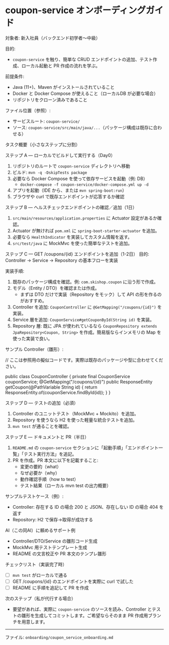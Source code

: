 # coupon-service オンボーディングガイド

対象者: 新入社員（バックエンド初学者〜中級）

目的:
- `coupon-service` を触り、簡単な CRUD エンドポイントの追加、テスト作成、ローカル起動と PR 作成の流れを学ぶ。

前提条件:
- Java (11+)、Maven がインストールされていること
- Docker と Docker Compose が使えること（ローカルDB が必要な場合）
- リポジトリをクローン済みであること

ファイル位置（参照）:
- サービスルート: `coupon-service/`
- ソース: `coupon-service/src/main/java/...`（パッケージ構成は既存に合わせる）

タスク概要（小さなステップに分割）

ステップ A — ローカルでビルドして実行する（Day0）
1. リポジトリのルートで `coupon-service` ディレクトリへ移動
2. ビルド: `mvn -q -DskipTests package`
3. 必要なら Docker Compose を使って依存サービスを起動（例: DB）
   - `docker-compose -f coupon-service/docker-compose.yml up -d`
4. アプリを起動（IDE から、または `mvn spring-boot:run`）
5. ブラウザや curl で既存エンドポイントが応答するか確認

ステップ B — ヘルスチェックエンドポイントの確認／追加（1日）
1. `src/main/resources/application.properties` に Actuator 設定があるか確認。
2. Actuator が無ければ `pom.xml` に `spring-boot-starter-actuator` を追加。
3. 必要なら `HealthIndicator` を実装してカスタム情報を返す。
4. `src/test/java` に MockMvc を使った簡単なテストを追加。

ステップ C — GET /coupons/{id} エンドポイントを追加（1-2日）
目的: Controller → Service → Repository の基本フローを実装

実装手順:
1. 既存のパッケージ構成を確認。例: `com.skishop.coupon` に沿う形で作成。
2. モデル（Entity / DTO）を確認または作成。
   - まずは DTO だけで実装（Repository をモック）して API の形を作るのがおすすめ。
3. Controller を追加: `CouponController` に `@GetMapping("/coupons/{id}")` を実装。
4. Service 層を追加: `CouponService#getCouponById(String id)` を実装。
5. Repository 層: 既に JPA が使われているなら `CouponRepository extends JpaRepository<Coupon, String>` を作成。簡易版ならインメモリの Map を使った実装で良い。

サンプル Controller（雛形）:

// ここは参照用の擬似コードです。実際は既存のパッケージや型に合わせてください。

public class CouponController {
    private final CouponService couponService;
    @GetMapping("/coupons/{id}")
    public ResponseEntity<CouponDto> getCoupon(@PathVariable String id) {
        return ResponseEntity.of(couponService.findById(id));
    }
}

ステップ D — テストの追加（必須）
1. Controller のユニットテスト（MockMvc + Mockito）を追加。
2. Repository を使うなら H2 を使った軽量な統合テストを追加。
3. `mvn test` が通ることを確認。

ステップ E — ドキュメントと PR（半日）
1. `README.md` の `coupon-service` セクションに「起動手順」「エンドポイント一覧」「テスト実行方法」を追記。
2. PR を作成。PR 本文に以下を記載すること:
   - 変更の要約（what）
   - なぜ必要か（why）
   - 動作確認手順（how to test）
   - テスト結果（ローカル mvn test の出力概要）

サンプルテストケース（例）:
- Controller: 存在する ID の場合 200 と JSON、存在しない ID の場合 404 を返す
- Repository: H2 で保存→取得が成功する

AI（この同AI）に頼めるサポート例
- Controller/DTO/Service の雛形コード生成
- MockMvc 用テストテンプレート生成
- README の文言校正や PR 本文のテンプレ雛形

チェックリスト（実装完了時）
- [ ] `mvn test` がローカルで通る
- [ ] GET /coupons/{id} のエンドポイントを実際に curl で試した
- [ ] README に手順を追記して PR を作成

次のステップ（私が代行する場合）
- 要望があれば、実際に `coupon-service` のソースを読み、Controller とテストの雛形を生成してコミットします。ご希望ならそのまま PR 作成用ブランチを用意します。

----
ファイル: `onboarding/coupon_service_onboarding.md`

